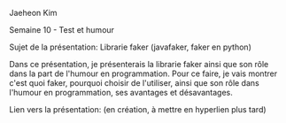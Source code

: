 Jaeheon Kim

Semaine 10 - Test et humour

Sujet de la présentation: Librarie faker (javafaker, faker en python)

Dans ce présentation, je présenterais la librarie faker ainsi que son rôle dans la part de l'humour en programmation. Pour ce faire, je vais montrer c'est quoi faker, pourquoi choisir de l'utiliser, ainsi que son rôle dans l'humour en programmation, ses avantages et désavantages.

Lien vers la présentation: (en création, à mettre en hyperlien plus tard)
